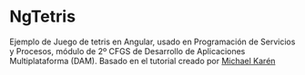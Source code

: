# NgTetris
Ejemplo de Juego de tetris en Angular, usado en Programación de Servicios y Procesos, módulo de 2º CFGS de Desarrollo de Aplicaciones Multiplataforma (DAM). Basado en el tutorial creado por [Michael Karén](https://medium.com/angular-in-depth/game-development-tetris-in-angular-64ef96ce56f7)
